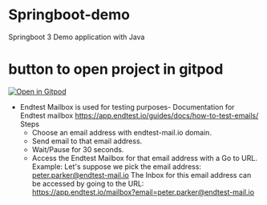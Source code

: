 # Springboot-demo
Springboot 3 Demo application with Java

# button to open project in gitpod
[![Open in Gitpod](https://gitpod.io/button/open-in-gitpod.svg)](https://gitpod.io/#https://github.com/ghosh-partha-sarathi/SpringbootDemoApp)


* Endtest Mailbox is used for testing purposes-
  Documentation for Endtest mailbox https://app.endtest.io/guides/docs/how-to-test-emails/ 
  Steps
  - Choose an email address with endtest-mail.io domain.
  - Send email to that email address.
  - Wait/Pause for 30 seconds.
  - Access the Endtest Mailbox for that email address with a Go to URL.
    Example:
    Let's suppose we pick the email address: peter.parker@endtest-mail.io
    The Inbox for this email address can be accessed by going to the URL:   
    https://app.endtest.io/mailbox?email=peter.parker@endtest-mail.io
